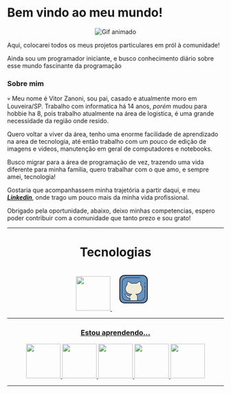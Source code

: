 # Bem vindo ao meu mundo!

<div align="center">

![Gif animado](https://media.giphy.com/media/2IudUHdI075HL02Pkk/giphy.gif)
</div>

Aqui, colocarei todos os meus projetos particulares em pról à comunidade!

Ainda sou um programador iniciante, e busco conhecimento diário sobre esse mundo fascinante da programação

### Sobre mim

💀 Meu nome é Vitor Zanoni, sou pai, casado e atualmente moro em Louveira/SP.
Trabalho com informatica há 14 anos, _porém_ mudou para hobbie ha 8, pois trabalho atualmente na área de logistica, é uma grande necessidade da região onde resido.

Quero voltar a viver da área, tenho uma enorme facilidade de aprendizado na area de tecnologia, até então trabalho com um pouco de edição de imagens e videos, manutenção em geral de computadores e notebooks.

Busco migrar para a área de programação de vez, trazendo uma vida diferente para minha familia, quero trabalhar com o que amo, e sempre amei, tecnologia!

Gostaria que acompanhassem minha trajetória a partir daqui, e meu [___Linkedin___](https://www.linkedin.com/in/vitor-zanoni/), onde trago um pouco mais da minha vida profissional.

Obrigado pela oportunidade, abaixo, deixo minhas competencias, espero poder contribuir com a comunidade que tanto prezo e sou grato!

---------
<div align="center">
<h1><b>Tecnologias</b></h1>
</div>
<div align="center">
<a href="https://hermes.dio.me/certificates/IJUE48BW.pdf"><img src="https://cdn.jsdelivr.net/gh/devicons/devicon@latest/icons/git/git-original.svg"  width= 80px>
<a href="https://hermes.dio.me/certificates/ELC8ER8S.pdf"><svg xmlns="http://www.w3.org/2000/svg" x="0px" y="0px" width="100" height="100" viewBox="0 100 100">
<path fill="#6693c1" d="M71,82H29c-6.075,0-11-4.925-11-11V29c0-6.075,4.925-11,11-11h42c6.075,0,11,4.925,11,11v42	C82,77.075,77.075,82,71,82z"></path><path fill="#eeecd9" d="M69.933,49.039c0-3.321-1.305-6.334-3.419-8.573c0.396-2.203,0.351-5.301-0.538-7.966	c-4.475,0-8.114,3.447-8.702,4H44.47c-0.589-0.552-4.019-4-8.494-4c-0.8,2.401-1.087,5.233-0.846,7.295	c-2.518,2.286-4.108,5.575-4.108,9.245c0,6.908,5.599,12.459,12.507,12.459h2.447c-2.003,0.917-3.635,2.756-4,5	c-2,0-4.864-0.182-6.181-2.158c-2.46-3.69-3.59-3.69-4.819-3.69c-1.23,0-1.33,1.23-0.1,2.46c1.23,1.23,1.23,1.23,2.46,3.69	c1.012,2.027,3.64,3.699,8.64,3.699v6h17v-8.845c0-2.718-1.681-5.092-4-6.155h2.449C64.334,61.5,69.933,55.947,69.933,49.039z"></path><path fill="#1f212b" d="M58.976,77c-0.276,0-0.5-0.224-0.5-0.5v-8.845c0-2.431-1.456-4.668-3.708-5.701	c-0.214-0.098-0.331-0.332-0.28-0.561C54.538,61.164,54.741,61,54.976,61h2.449c6.621,0,12.008-5.366,12.008-11.961	c0-3.064-1.166-5.987-3.282-8.229c-0.109-0.115-0.157-0.275-0.129-0.432c0.333-1.854,0.39-4.725-0.409-7.37	c-3.682,0.162-6.795,2.725-7.987,3.848C57.533,36.943,57.401,37,57.274,37H44.469c-0.127,0-0.249-0.048-0.342-0.135l-0.092-0.087	c-3.078-2.927-5.829-3.686-7.697-3.77c-0.662,2.162-0.941,4.762-0.712,6.729c0.019,0.16-0.042,0.319-0.161,0.428	c-2.506,2.275-3.943,5.51-3.943,8.875c0,6.595,5.387,11.96,12.007,11.96h2.447c0.235,0,0.438,0.164,0.488,0.394	c0.051,0.229-0.066,0.463-0.28,0.561c-1.974,0.904-3.397,2.676-3.715,4.625C42.43,66.822,42.221,67,41.976,67	c-2.333,0-5.191-0.271-6.598-2.38c-2.311-3.467-3.28-3.467-4.403-3.467c-0.14,0-0.385,0.023-0.448,0.178	c-0.086,0.206,0.031,0.756,0.702,1.428c1.287,1.287,1.311,1.335,2.554,3.82C34.885,68.785,37.795,70,41.976,70	c0.276,0,0.5,0.224,0.5,0.5v6c0,0.276-0.224,0.5-0.5,0.5s-0.5-0.224-0.5-0.5v-5.505c-5.797-0.131-7.866-2.525-8.588-3.969	c-1.194-2.387-1.194-2.387-2.366-3.56c-0.869-0.869-1.213-1.81-0.919-2.518c0.209-0.505,0.709-0.795,1.372-0.795	c1.588,0,2.81,0.272,5.235,3.912c1.069,1.604,3.359,1.9,5.356,1.932c0.362-1.545,1.309-2.965,2.63-3.997h-0.668	c-7.172,0-13.007-5.813-13.007-12.959c0-3.562,1.485-6.988,4.084-9.442c-0.209-2.203,0.128-4.956,0.896-7.257	C35.57,32.138,35.761,32,35.976,32c2.036,0,5.192,0.696,8.692,4h12.409c1.427-1.311,4.847-4,8.898-4	c0.215,0,0.406,0.138,0.475,0.342c0.935,2.802,0.928,5.901,0.598,7.965c2.185,2.404,3.385,5.495,3.385,8.732	C70.433,56.186,64.598,62,57.425,62h-0.693c1.707,1.368,2.744,3.442,2.744,5.655V76.5C59.476,76.776,59.252,77,58.976,77z"></path><path fill="#1f212b" d="M65.5,77h-31C28.159,77,23,71.841,23,65.5v-31C23,28.159,28.159,23,34.5,23h31	c0.276,0,0.5,0.224,0.5,0.5S65.776,24,65.5,24h-31C28.71,24,24,28.71,24,34.5v31C24,71.29,28.71,76,34.5,76h31	C71.29,76,76,71.29,76,65.5v-15c0-0.276,0.224-0.5,0.5-0.5s0.5,0.224,0.5,0.5v15C77,71.841,71.841,77,65.5,77z"></path><path fill="#1f212b" d="M76.5,48.5c-0.276,0-0.5-0.224-0.5-0.5v-6.5c0-0.276,0.224-0.5,0.5-0.5s0.5,0.224,0.5,0.5V48	C77,48.276,76.776,48.5,76.5,48.5z"></path><path fill="#1f212b" d="M76.5,38.5c-0.276,0-0.5-0.224-0.5-0.5v-3.5c0-0.276,0.224-0.5,0.5-0.5s0.5,0.224,0.5,0.5V38	C77,38.276,76.776,38.5,76.5,38.5z"></path><path fill="#1f212b" d="M71,83H29c-6.617,0-12-5.383-12-12V29c0-6.617,5.383-12,12-12h42c6.617,0,12,5.383,12,12v42	C83,77.617,77.617,83,71,83z M29,19c-5.514,0-10,4.486-10,10v42c0,5.514,4.486,10,10,10h42c5.514,0,10-4.486,10-10V29	c0-5.514-4.486-10-10-10H29z"></path>
</svg>
</div>

-----
<div align="center">
<h3> Estou aprendendo...</h3>
<img src="https://cdn.jsdelivr.net/gh/devicons/devicon@latest/icons/python/python-original.svg"  width= 80px>
<img src="https://cdn.jsdelivr.net/gh/devicons/devicon@latest/icons/nodejs/nodejs-original-wordmark.svg"  width= 80px>
<img src="https://cdn.jsdelivr.net/gh/devicons/devicon@latest/icons/docker/docker-original-wordmark.svg"  width= 80px>
<img src="https://cdn.jsdelivr.net/gh/devicons/devicon@latest/icons/kubernetes/kubernetes-original.svg "  width= 80px>
<img src="https://cdn.jsdelivr.net/gh/devicons/devicon@latest/icons/javascript/javascript-plain.svg"  width= 80px>
</div>

----
